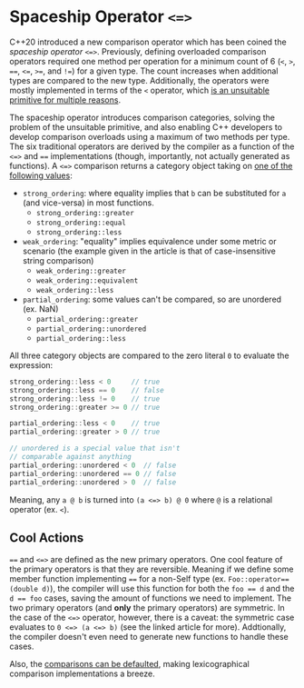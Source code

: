 # Spaceship Operator `<=>`

C++20 introduced a new comparison operator which has been coined the *spaceship operator* `<=>`.
Previously, defining overloaded comparison operators required one method per operation for a minimum
count of 6 (`<`, `>`, `==`, `<=`, `>=`, and `!=`) for a given type. The count increases when
additional types are compared to the new type. Additionally, the operators were mostly implemented
in terms of the `<` operator, which [is an unsuitable primitive for multiple
reasons](https://brevzin.github.io/c++/2019/07/28/comparisons-cpp20/#comparisons-in-c98-thru-c17).

The spaceship operator introduces comparison categories, solving the problem of the unsuitable
primitive, and also enabling C++ developers to develop comparison overloads using a maximum of two
methods per type. The six traditional operators are derived by the compiler as a function of the
`<=>` and `==` implementations (though, importantly, not actually generated as functions). A `<=>`
comparison returns a category object taking on [one of the following
values](https://brevzin.github.io/c++/2019/07/28/comparisons-cpp20/#a-new-ordering-primitive-):

- `strong_ordering`: where equality implies that `b` can be substituted for `a` (and vice-versa) in
  most functions.
    - `strong_ordering::greater`
    - `strong_ordering::equal`
    - `strong_ordering::less`
- `weak_ordering`: "equality" implies equivalence under some metric or scenario (the example given
  in the article is that of case-insensitive string comparison)
    - `weak_ordering::greater`
    - `weak_ordering::equivalent`
    - `weak_ordering::less`
- `partial_ordering`: some values can't be compared, so are unordered (ex. NaN)
    - `partial_ordering::greater`
    - `partial_ordering::unordered`
    - `partial_ordering::less`

All three category objects are compared to the zero literal `0` to evaluate the expression:

```c++
strong_ordering::less < 0     // true
strong_ordering::less == 0    // false
strong_ordering::less != 0    // true
strong_ordering::greater >= 0 // true

partial_ordering::less < 0    // true
partial_ordering::greater > 0 // true

// unordered is a special value that isn't
// comparable against anything
partial_ordering::unordered < 0  // false
partial_ordering::unordered == 0 // false
partial_ordering::unordered > 0  // false
```

Meaning, any `a @ b` is turned into `(a <=> b) @ 0` where `@` is a relational operator (ex. `<`).


## Cool Actions

`==` and `<=>` are defined as the new primary operators. One cool feature of the primary operators
is that they are reversible. Meaning if we define some member function implementing `==` for a
non-Self type (ex. `Foo::operator==(double d)`), the compiler will use this function for both the
`foo == d` and the `d == foo` cases, saving the amount of functions we need to implement. The two
primary operators (and **only** the primary operators) are symmetric. In the case of the `<=>`
operator, however, there is a caveat: the symmetric case evaluates to `0 <=> (a <=> b)` (see the
linked article for more). Addtionally, the compiler doesn't even need to generate new functions to
handle these cases.

Also, the [comparisons can be
defaulted](https://brevzin.github.io/c++/2019/07/28/comparisons-cpp20/#defaulting-comparisons),
making lexicographical comparison implementations a breeze.
